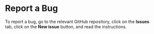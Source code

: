 <!---
Copyright BigchainDB GmbH and BigchainDB contributors
SPDX-License-Identifier: (Apache-2.0 AND CC-BY-4.0)
Code is Apache-2.0 and docs are CC-BY-4.0
--->

# Report a Bug

To report a bug, go to the relevant GitHub repository, click on the **Issues** tab, click on the **New issue** button, and read the instructions.
